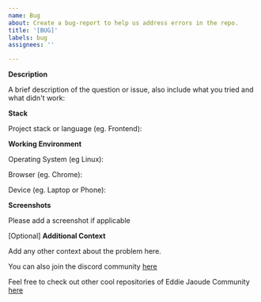 ```yaml
---
name: Bug
about: Create a bug-report to help us address errors in the repo.
title: '[BUG]'
labels: bug
assignees: ''

---
```


**Description**

A brief description of the question or issue, also include what you tried and what didn't work:
<!--A clear and concise description of what the bug is.-->

**Stack**

Project stack or language (eg. Frontend):

**Working Environment**

Operating System (eg Linux):

Browser (eg. Chrome):

Device (eg. Laptop or Phone):

**Screenshots**

Please add a screenshot if applicable

[Optional] **Additional Context**

Add any other context about the problem here.

You can also join the discord community [here](https://discord.com/invite/jZQs6Wu)

Feel free to check out other cool repositories of Eddie Jaoude Community [here](https://github.com/EddieJaoudeCommunity)
